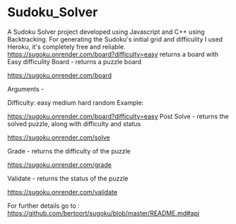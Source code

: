 # Sudoku_Solver
A Sudoku Solver project developed using Javascript and C++ using Backtracking.
For generating the Sudoku's initial grid and difficulity I used Heroku, it's completely free and reliable.
https://sugoku.onrender.com/board?difficulty=easy returns a board with Easy difficulity
Board - returns a puzzle board

https://sugoku.onrender.com/board

Arguments -

Difficulty:
easy
medium
hard
random
Example:

https://sugoku.onrender.com/board?difficulty=easy
Post
Solve - returns the solved puzzle, along with difficulty and status

https://sugoku.onrender.com/solve

Grade - returns the difficulty of the puzzle

https://sugoku.onrender.com/grade

Validate - returns the status of the puzzle

https://sugoku.onrender.com/validate

For further details go to : https://github.com/bertoort/sugoku/blob/master/README.md#api
